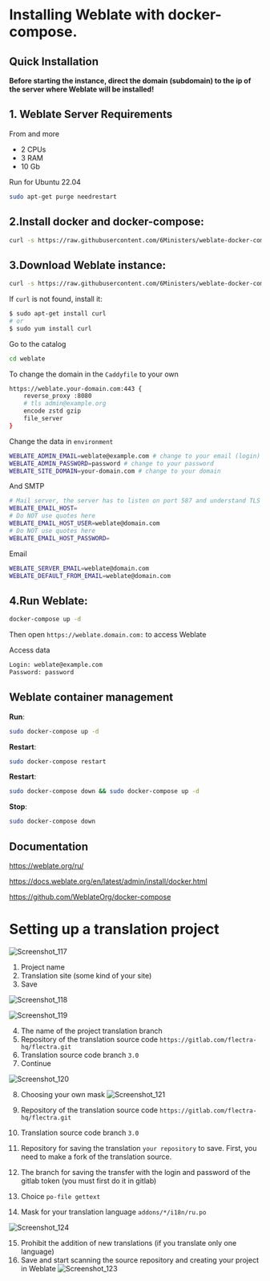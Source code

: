 # Installing Weblate with docker-compose.

## Quick Installation

**Before starting the instance, direct the domain (subdomain) to the ip of the server where Weblate will be installed!**

## 1. Weblate Server Requirements
From and more
- 2 CPUs
- 3 RAM 
- 10 Gb 

Run for Ubuntu 22.04

``` bash
sudo apt-get purge needrestart
```

## 2.Install docker and docker-compose:

``` bash
curl -s https://raw.githubusercontent.com/6Ministers/weblate-docker-compose-for-application-translations/master/setup.sh | sudo bash -s
```

## 3.Download Weblate instance:


``` bash
curl -s https://raw.githubusercontent.com/6Ministers/weblate-docker-compose-for-application-translations/master/download.sh | sudo bash -s weblate
```

If `curl` is not found, install it:

``` bash
$ sudo apt-get install curl
# or
$ sudo yum install curl
```

Go to the catalog

``` bash
cd weblate
```

To change the domain in the `Caddyfile` to your own

``` bash
https://weblate.your-domain.com:443 {
    reverse_proxy :8080
	# tls admin@example.org
    encode zstd gzip
    file_server
}
```

Change the data in `environment`

``` bash
WEBLATE_ADMIN_EMAIL=weblate@example.com # change to your email (login)
WEBLATE_ADMIN_PASSWORD=password # change to your password
WEBLATE_SITE_DOMAIN=your-domain.com # change to your domain
```
And SMTP
``` bash
# Mail server, the server has to listen on port 587 and understand TLS
WEBLATE_EMAIL_HOST=
# Do NOT use quotes here
WEBLATE_EMAIL_HOST_USER=weblate@domain.com
# Do NOT use quotes here
WEBLATE_EMAIL_HOST_PASSWORD=
```
Email
``` bash
WEBLATE_SERVER_EMAIL=weblate@domain.com
WEBLATE_DEFAULT_FROM_EMAIL=weblate@domain.com
```

## 4.Run Weblate:

``` bash
docker-compose up -d
```

Then open `https://weblate.domain.com:` to access Weblate


Access data

``` bash
Login: weblate@example.com
Password: password
```


## Weblate container management

**Run**:

``` bash
sudo docker-compose up -d
```

**Restart**:

``` bash
sudo docker-compose restart
```

**Restart**:

``` bash
sudo docker-compose down && sudo docker-compose up -d
```

**Stop**:

``` bash
sudo docker-compose down
```

## Documentation
https://weblate.org/ru/

https://docs.weblate.org/en/latest/admin/install/docker.html

https://github.com/WeblateOrg/docker-compose

# Setting up a translation project

![Screenshot_117](https://github.com/6Ministers/weblate-docker-compose-for-application-translations/assets/11208423/0a79bdf0-4450-4dc4-a6e3-bd43712e7760)

1. Project name
2. Translation site (some kind of your site)
3. Save

![Screenshot_118](https://github.com/6Ministers/weblate-docker-compose-for-application-translations/assets/11208423/f367dfb0-a680-42ee-951b-be4e9a18baa3)


![Screenshot_119](https://github.com/6Ministers/weblate-docker-compose-for-application-translations/assets/11208423/67a796af-a9c4-4910-a6c1-2476974790c5)

4. The name of the project translation branch
5. Repository of the translation source code `https://gitlab.com/flectra-hq/flectra.git`
6. Translation source code branch `3.0`
7. Continue

![Screenshot_120](https://github.com/6Ministers/weblate-docker-compose-for-application-translations/assets/11208423/71dfa09e-2a17-436b-a8d4-898852ad4568)

8. Choosing your own mask
![Screenshot_121](https://github.com/6Ministers/weblate-docker-compose-for-application-translations/assets/11208423/04daf3bf-0ba9-422c-ab01-775945ea618d)

9. Repository of the translation source code `https://gitlab.com/flectra-hq/flectra.git`
10. Translation source code branch `3.0`
11. Repository for saving the translation `your repository` to save. First, you need to make a fork of the translation source.
12. The branch for saving the transfer with the login and password of the gitlab token (you must first do it in gitlab)
13. Choice `po-file gettext`
14. Mask for your translation language `addons/*/i18n/ru.po`

![Screenshot_124](https://github.com/6Ministers/weblate-docker-compose-for-application-translations/assets/11208423/131ab8a6-763d-4255-989e-2b6c478b21f5)

15. Prohibit the addition of new translations (if you translate only one language)
16. Save and start scanning the source repository and creating your project in Weblate
![Screenshot_123](https://github.com/6Ministers/weblate-docker-compose-for-application-translations/assets/11208423/a4f514ac-2813-4fac-9b11-f61ed9e489e4)


